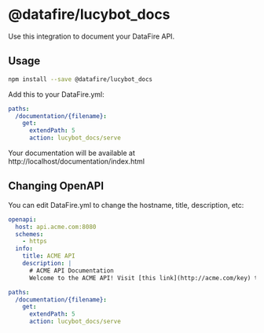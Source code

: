 # @datafire/lucybot_docs

Use this integration to document your DataFire API.

## Usage

```bash
npm install --save @datafire/lucybot_docs
```

Add this to your DataFire.yml:

```yaml
paths:
  /documentation/{filename}:
    get:
      extendPath: 5
      action: lucybot_docs/serve
```

Your documentation will be available at http://localhost/documentation/index.html

## Changing OpenAPI

You can edit DataFire.yml to change the hostname, title, description, etc:

```yaml
openapi:
  host: api.acme.com:8080
  schemes:
    - https
  info:
    title: ACME API
    description: |
      # ACME API Documentation
      Welcome to the ACME API! Visit [this link](http://acme.com/key) to get an API key

paths:
  /documentation/{filename}:
    get:
      extendPath: 5
      action: lucybot_docs/serve
```
